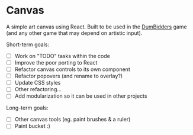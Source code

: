 # Canvas
A simple art canvas using React. Built to be used in the [DumBidders](https://github.com/emmettito/DumBidders) game (and any other game that may depend on artistic input).

Short-term goals:

- [ ] Work on "TODO" tasks within the code
- [ ] Improve the poor porting to React
- [ ] Refactor canvas controls to its own component
- [ ] Refactor popovers (and rename to overlay?)
- [ ] Update CSS styles
- [ ] Other refactoring...
- [ ] Add modularization so it can be used in other projects

Long-term goals:

- [ ] Other canvas tools (eg. paint brushes & a ruler)
- [ ] Paint bucket :)
